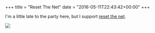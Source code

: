 +++
title = "Reset The Net"
date = "2016-05-11T22:43:42+00:00"
+++

I'm a little late to the party here, but I support <a href="https://www.resetthenet.org/">reset the net</a>.

<a href="https://www.resetthenet.org/"><img style="max-width: 100%;" src="/sites/default/files/daily/ResetTheNet.png" /></a>
			